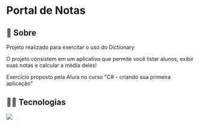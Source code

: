 <h1>Portal de Notas</h1>

<h2> 🔎 Sobre</h2>

<p>Projeto realizado para exercitar o uso do Dictionary</p>
<p>O projeto consistem em um aplicativo que permite você listar alunos, exibir suas notas e calcular a média deles!</p>
<p>Exercício proposto pela Alura no curso "C# - criando sua primeira aplicação"</p>

## 👨‍💻 Tecnologias
<div>
  <img src= https://img.shields.io/badge/c%23-%23239120.svg?style=for-the-badge&logo=csharp&logoColor=white>
</div>

